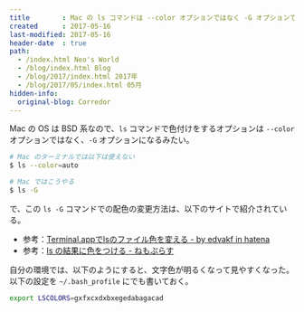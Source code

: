 ```yaml
---
title        : Mac の ls コマンドは --color オプションではなく -G オプションで色付けする
created      : 2017-05-16
last-modified: 2017-05-16
header-date  : true
path:
  - /index.html Neo's World
  - /blog/index.html Blog
  - /blog/2017/index.html 2017年
  - /blog/2017/05/index.html 05月
hidden-info:
  original-blog: Corredor
---
```


Mac の OS は BSD 系なので、`ls` コマンドで色付けをするオプションは `--color` オプションではなく、`-G` オプションになるみたい。

```bash
# Mac のターミナルでは以下は使えない
$ ls --color=auto

# Mac ではこうやる
$ ls -G
```

で、この `ls -G` コマンドでの配色の変更方法は、以下のサイトで紹介されている。

- 参考：[Terminal.appでlsのファイル色を変える - by edvakf in hatena](http://d.hatena.ne.jp/edvakf/20080413/1208042916)
- 参考：[ls の結果に色をつける - ねもぷらす](http://nemoplus.hateblo.jp/entry/20090119/1232373540)

自分の環境では、以下のようにすると、文字色が明るくなって見やすくなった。以下の設定を `~/.bash_profile` にでも書いておく。

```bash
export LSCOLORS=gxfxcxdxbxegedabagacad
```
